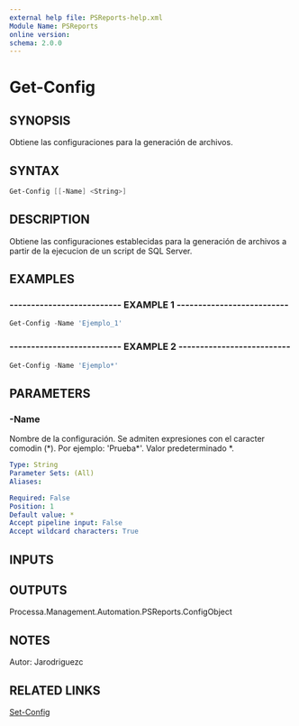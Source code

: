 ```yaml
---
external help file: PSReports-help.xml
Module Name: PSReports
online version: 
schema: 2.0.0
---
```


# Get-Config

## SYNOPSIS
Obtiene las configuraciones para la generación de archivos.

## SYNTAX

```PowerShell
Get-Config [[-Name] <String>]
```

## DESCRIPTION
Obtiene las configuraciones establecidas para la generación de archivos a partir de la ejecucion de un script de SQL Server.

## EXAMPLES

### -------------------------- EXAMPLE 1 --------------------------
```PowerShell
Get-Config -Name 'Ejemplo_1'
```

### -------------------------- EXAMPLE 2 --------------------------
```PowerShell
Get-Config -Name 'Ejemplo*'
```

## PARAMETERS

### -Name
Nombre de la configuración.
Se admiten expresiones con el caracter comodin (\*).
Por ejemplo: 'Prueba\*'.
Valor predeterminado \*.

```yaml
Type: String
Parameter Sets: (All)
Aliases: 

Required: False
Position: 1
Default value: *
Accept pipeline input: False
Accept wildcard characters: True
```

## INPUTS

## OUTPUTS

Processa.Management.Automation.PSReports.ConfigObject

## NOTES
Autor: Jarodriguezc

## RELATED LINKS

[Set-Config](Set-Config.md)

